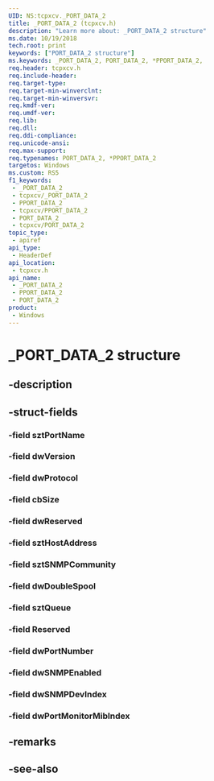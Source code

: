 ```yaml
---
UID: NS:tcpxcv._PORT_DATA_2
title: _PORT_DATA_2 (tcpxcv.h)
description: "Learn more about: _PORT_DATA_2 structure"
ms.date: 10/19/2018
tech.root: print
keywords: ["PORT_DATA_2 structure"]
ms.keywords: _PORT_DATA_2, PORT_DATA_2, *PPORT_DATA_2,
req.header: tcpxcv.h
req.include-header: 
req.target-type: 
req.target-min-winverclnt: 
req.target-min-winversvr: 
req.kmdf-ver: 
req.umdf-ver: 
req.lib: 
req.dll: 
req.ddi-compliance: 
req.unicode-ansi: 
req.max-support: 
req.typenames: PORT_DATA_2, *PPORT_DATA_2
targetos: Windows
ms.custom: RS5
f1_keywords:
 - _PORT_DATA_2
 - tcpxcv/_PORT_DATA_2
 - PPORT_DATA_2
 - tcpxcv/PPORT_DATA_2
 - PORT_DATA_2
 - tcpxcv/PORT_DATA_2
topic_type:
 - apiref
api_type:
 - HeaderDef
api_location:
 - tcpxcv.h
api_name:
 - _PORT_DATA_2
 - PPORT_DATA_2
 - PORT_DATA_2
product:
 - Windows
---
```


# _PORT_DATA_2 structure


## -description

## -struct-fields

### -field sztPortName

### -field dwVersion

### -field dwProtocol

### -field cbSize

### -field dwReserved

### -field sztHostAddress

### -field sztSNMPCommunity

### -field dwDoubleSpool

### -field sztQueue

### -field Reserved

### -field dwPortNumber

### -field dwSNMPEnabled

### -field dwSNMPDevIndex

### -field dwPortMonitorMibIndex

## -remarks

## -see-also

